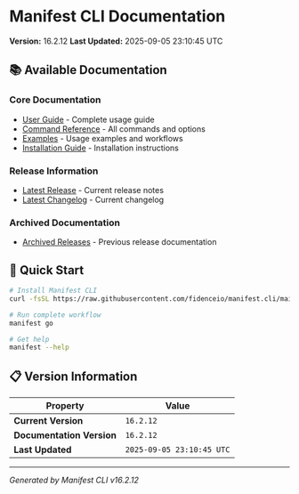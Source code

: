 # Manifest CLI Documentation

**Version:** 16.2.12
**Last Updated:** 2025-09-05 23:10:45 UTC

## 📚 Available Documentation

### Core Documentation
- [User Guide](USER_GUIDE.md) - Complete usage guide
- [Command Reference](COMMAND_REFERENCE.md) - All commands and options
- [Examples](EXAMPLES.md) - Usage examples and workflows
- [Installation Guide](INSTALLATION.md) - Installation instructions

### Release Information
- [Latest Release](RELEASE_v16.2.12.md) - Current release notes
- [Latest Changelog](CHANGELOG_v16.2.12.md) - Current changelog

### Archived Documentation
- [Archived Releases](zArchive/) - Previous release documentation

## 🚀 Quick Start

```bash
# Install Manifest CLI
curl -fsSL https://raw.githubusercontent.com/fidenceio/manifest.cli/main/install-cli.sh | bash

# Run complete workflow
manifest go

# Get help
manifest --help
```

## 📋 Version Information

| Property | Value |
|----------|-------|
| **Current Version** | `16.2.12` |
| **Documentation Version** | `16.2.12` |
| **Last Updated** | `2025-09-05 23:10:45 UTC` |

---
*Generated by Manifest CLI v16.2.12*
